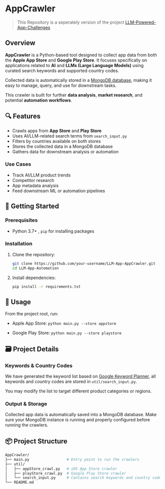 # AppCrawler

> This Repository is a seperately version of the project [LLM-Powered-App-Challenges](https://github.com/GreenMeeple/LLM-Powered-Apps-Challenges)

## Overview

**AppCrawler** is a Python-based tool designed to collect app data from both the **Apple App Store** and **Google Play Store**. It focuses specifically on applications related to **AI** and **LLMs (Large Language Models)** using curated search keywords and supported country codes.

Collected data is automatically stored in a [MongoDB database](https://www.mongodb.com/products/tools/compass), making it easy to manage, query, and use for downstream tasks.

This crawler is built for further **data analysis**, **market research**, and potential **automation workflows**.

## 🔍 Features

- Crawls apps from **App Store** and **Play Store**
- Uses AI/LLM-related search terms from `search_input.py`
- Filters by countries available on both stores
- Stores the collected data in a MongoDB database
- Gathers data for downstream analysis or automation

### Use Cases

- Track AI/LLM product trends
- Competitor research
- App metadata analysis
- Feed downstream ML or automation pipelines

## 🚀 Getting Started

### Prerequisites

- Python 3.7+ , `pip` for installing packages

### Installation

1. Clone the repository:

    ```bash
    git clone https://github.com/your-username/LLM-App-AppCrawler.git
    cd LLM-App-Automation
    ```

2. Install dependencies:

    ```bash
    pip install -r requirements.txt
    ```

## 🧭 Usage

From the project root, run:

- Apple App Store: `python main.py --store appstore`

- Google Play Store: `python main.py --store playstore`

## 🗃️ Project Details

### Keywords & Country Codes

We have generated the keyword list based on [Google Keyword Planner](https://ads.google.com/intl/en_en/home/tools/keyword-planner/), all keywords and country codes are stored in `util/search_input.py`.

You may modify the list to target different product categories or regions.

### Output & Storage

Collected app data is automatically saved into a MongoDB database. Make sure your MongoDB instance is running and properly configured before running the crawlers.

## 📦 Project Structure

```bash
AppCrawler/
├── main.py                 # Entry point to run the crawlers
├── util/
│   ├── appStore_crawl.py   # iOS App Store crawler
│   ├── playStore_crawl.py  # Google Play Store crawler
│   └── search_input.py     # Contains search keywords and country codes
└── README.md
```
